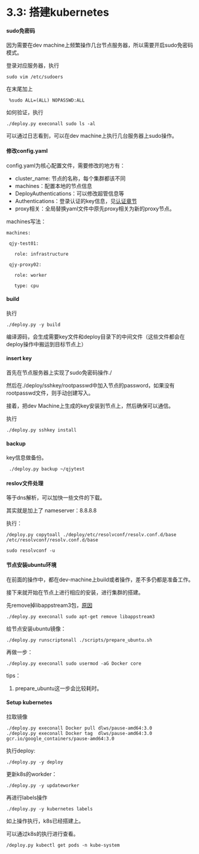 # 3.3: 搭建kubernetes

#### sudo免密码

因为需要在dev machine上频繁操作几台节点服务器，所以需要开启sudo免密码模式。

登录对应服务器，执行

```
sudo vim /etc/sudoers
```

在末尾加上

```
 %sudo ALL=(ALL) NOPASSWD:ALL
```



如何验证，执行

```
./deploy.py execonall sudo ls -al
```

可以通过日志看到，可以在dev machine上执行几台服务器上sudo操作。



#### 修改config.yaml

config.yaml为核心配置文件，需要修改的地方有：

- cluster_name: 节点的名称，每个集群都该不同
- machines：配置本地的节点信息
- DeployAuthentications：可以修改超管信息等
- Authentications：登录认证的key信息，见[认证章节](./auth.md)
- proxy相关：全局替换yaml文件中原先proxy相关为新的proxy节点。



machines写法：

```
machines:

 qjy-test01:

   role: infrastructure

 qjy-proxy02:

   role: worker

   type: cpu
```



#### build

执行

```
./deploy.py -y build
```

编译源码，会生成需要key文件和deploy目录下的中间文件（这些文件都会在deploy操作中搬运到目标节点上）



#### insert key

首先在节点服务器上实现了sudo免密码操作./

然后在./deploy/sshkey/rootpasswd中加入节点的password，如果没有rootpasswd文件，则手动创建写入。

接着，把dev Machine上生成的key安装到节点上，然后确保可以通信。

执行

```
./deploy.py sshkey install
```



#### backup

key信息做备份。

```
 ./deploy.py backup ~/qjytest
```



#### reslov文件处理

等于dns解析，可以加快一些文件的下载。

其实就是加上了 nameserver：8.8.8.8

执行：

```
/deploy.py copytoall ./deploy/etc/resolvconf/resolv.conf.d/base /etc/resolvconf/resolv.conf.d/base

sudo resolvconf -u
```



#### 节点安装ubuntu环境

在前面的操作中，都在dev-machine上build或者操作，差不多仍都是准备工作。

接下来就开始在节点上进行相应的安装，进行集群的搭建。

先remove掉libappstream3包，[原因](https://askubuntu.com/questions/942895/e-problem-executing-scripts-aptupdatepost-invoke-success)

```
./deploy.py execonall sudo apt-get remove libappstream3
```

给节点安装ubuntu镜像：

```
./deploy.py runscriptonall ./scripts/prepare_ubuntu.sh
```

再做一步：

```
./deploy.py execonall sudo usermod -aG Docker core
```

tips：

1. prepare_ubuntu这一步会比较耗时。



#### Setup kubernetes

拉取镜像

```
./deploy.py execonall Docker pull dlws/pause-amd64:3.0
./deploy.py execonall Docker tag  dlws/pause-amd64:3.0 gcr.io/google_containers/pause-amd64:3.0
```

执行deploy:

```
./deploy.py -y deploy
```

更新k8s的workder：

```
./deploy.py -y updateworker
```

再进行labels操作

```
./deploy.py -y kubernetes labels
```



如上操作执行，k8s已经搭建上。

可以通过k8s的执行进行查看。

```
/deploy.py kubectl get pods -n kube-system
```

